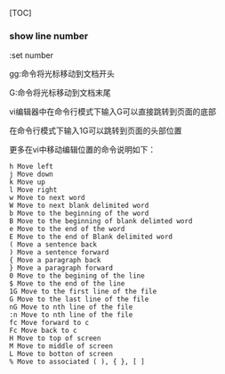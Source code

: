 [TOC]

### show line number

:set number


gg:命令将光标移动到文档开头

G:命令将光标移动到文档末尾


vi编辑器中在命令行模式下输入G可以直接跳转到页面的底部

在命令行模式下输入1G可以跳转到页面的头部位置

更多在vi中移动编辑位置的命令说明如下：

    h Move left
    j Move down
    k Move up
    l Move right
    w Move to next word
    W Move to next blank delimited word
    b Move to the beginning of the word
    B Move to the beginning of blank delimted word
    e Move to the end of the word
    E Move to the end of Blank delimited word
    ( Move a sentence back
    ) Move a sentence forward
    { Move a paragraph back
    } Move a paragraph forward
    0 Move to the begining of the line
    $ Move to the end of the line
    1G Move to the first line of the file
    G Move to the last line of the file
    nG Move to nth line of the file
    :n Move to nth line of the file
    fc Move forward to c
    Fc Move back to c
    H Move to top of screen
    M Move to middle of screen
    L Move to botton of screen
    % Move to associated ( ), { }, [ ]
